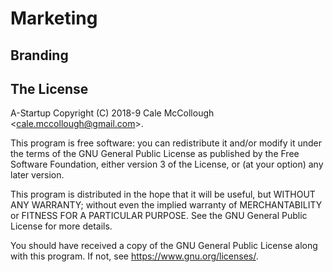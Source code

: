 # Marketing

## Branding


## The License

A-Startup Copyright (C) 2018-9 Cale McCollough <<cale.mccollough@gmail.com>>.

This program is free software: you can redistribute it and/or modify it under the terms of the GNU General Public License as published by the Free Software Foundation, either version 3 of the License, or (at your option) any later version.

This program is distributed in the hope that it will be useful, but WITHOUT ANY WARRANTY; without even the implied warranty of MERCHANTABILITY or FITNESS FOR A PARTICULAR PURPOSE. See the GNU General Public License for more details.

You should have received a copy of the GNU General Public License along with this program.  If not, see <https://www.gnu.org/licenses/>.
